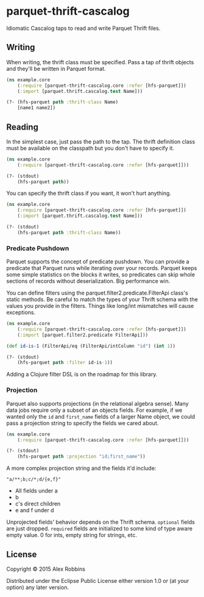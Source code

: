 # parquet-thrift-cascalog

Idiomatic Cascalog taps to read and write Parquet Thrift files.

## Writing

When writing, the thrift class must be specified. Pass a tap of thrift
objects and they'll be written in Parquet format.

```clojure
(ns example.core
    (:require [parquet-thrift-cascalog.core :refer [hfs-parquet]])
    (:import [parquet.thrift.cascalog.test Name]))

(?- (hfs-parquet path :thrift-class Name)
    [name1 name2])
```

## Reading

In the simplest case, just pass the path to the tap. The thrift
definition class must be available on the classpath but you don't have
to specify it.

```clojure
(ns example.core
    (:require [parquet-thrift-cascalog.core :refer [hfs-parquet]]))

(?- (stdout)
    (hfs-parquet path))
```

You can specify the thrift class if you want, it won't hurt anything.

```clojure
(ns example.core
    (:require [parquet-thrift-cascalog.core :refer [hfs-parquet]])
    (:import [parquet.thrift.cascalog.test Name]))

(?- (stdout)
    (hfs-parquet path :thrift-class Name))
```

### Predicate Pushdown

Parquet supports the concept of predicate pushdown. You can provide a
predicate that Parquet runs while iterating over your records. Parquet
keeps some simple statistics on the blocks it writes, so predicates
can skip whole sections of records without deserialization. Big
performance win.

You can define filters using the parquet.filter2.predicate.FilterApi
class's static methods. Be careful to match the types of your Thrift
schema with the values you provide in the filters. Things like
long/int mismatches will cause exceptions.

```clojure
(ns example.core
    (:require [parquet-thrift-cascalog.core :refer [hfs-parquet]])
    (:import [parquet.filter2.predicate FilterApi]))

(def id-is-1 (FilterApi/eq (FilterApi/intColumn "id") (int 1))

(?- (stdout)
    (hfs-parquet path :filter id-is-1))
```

Adding a Clojure filter DSL is on the roadmap for this library.

### Projection

Parquet also supports projections (in the relational algebra
sense). Many data jobs require only a subset of an objects fields. For
example, if we wanted only the `id` and `first_name` fields of a
larger Name object, we could pass a projection string to specify the
fields we cared about.

```clojure
(ns example.core
    (:require [parquet-thrift-cascalog.core :refer [hfs-parquet]]))

(?- (stdout)
    (hfs-parquet path :projection "id;first_name"))
```

A more complex projection string and the fields it'd include:

`"a/**;b;c/*;d/{e,f}"`

* All fields under a
* b
* c's direct children
* e and f under d

Unprojected fields' behavior depends on the Thrift schema. `optional`
fields are just dropped. `required` fields are initialized to some
kind of type aware empty value. 0 for ints, empty string for strings,
etc.

## License

Copyright © 2015 Alex Robbins

Distributed under the Eclipse Public License either version 1.0 or (at
your option) any later version.

